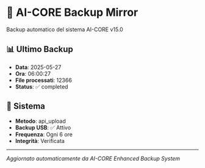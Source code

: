 # 🧬 AI-CORE Backup Mirror

Backup automatico del sistema AI-CORE v15.0

## 📊 Ultimo Backup
- **Data**: 2025-05-27
- **Ora**: 06:00:27
- **File processati**: 12366
- **Status**: ✅ completed

## 🎯 Sistema
- **Metodo**: api_upload
- **Backup USB**: ✅ Attivo
- **Frequenza**: Ogni 6 ore
- **Integrità**: Verificata

---
*Aggiornato automaticamente da AI-CORE Enhanced Backup System*
